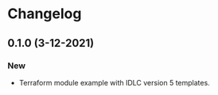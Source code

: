 # Changelog

## 0.1.0 (3-12-2021)

### New

* Terraform module example with IDLC version 5 templates.

